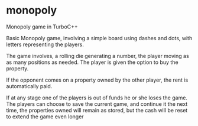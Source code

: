 # monopoly
Monopoly game in TurboC++

Basic Monopoly game, involving a simple board using dashes and dots, with letters representing the players.

The game involves, a rolling die generating a number, the player moving as as many positions as needed. 
The player is given the option to buy the property. 

If the opponent comes on a property owned by the other player, the rent is automatically paid.

If at any stage one of the players is out of funds he or she loses the game.
The players can choose to save the current game, and continue it the next time, the properties owned will remain as stored, but the cash will be reset to extend the game even longer
